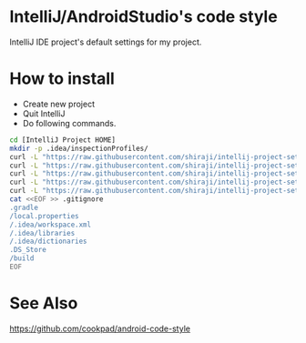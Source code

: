 # IntelliJ/AndroidStudio's code style

IntelliJ IDE project's default settings for my project.

# How to install

* Create new project
* Quit IntelliJ
* Do following commands.

```sh
cd [IntelliJ Project HOME]
mkdir -p .idea/inspectionProfiles/
curl -L "https://raw.githubusercontent.com/shiraji/intellij-project-settings/master/codeStyleSettings.xml" > .idea/codeStyleSettings.xml
curl -L "https://raw.githubusercontent.com/shiraji/intellij-project-settings/master/codeInsightSettings.xml" > .idea/codeInsightSettings.xml
curl -L "https://raw.githubusercontent.com/shiraji/intellij-project-settings/master/inspectionProfiles/Project_Default.xml" > .idea/inspectionProfiles/Project_Default.xml
curl -L "https://raw.githubusercontent.com/shiraji/intellij-project-settings/master/inspectionProfiles/profiles_settings.xml" > .idea/inspectionProfiles/profiles_settings.xml
curl -L "https://raw.githubusercontent.com/shiraji/intellij-project-settings/master/inspectionProfiles/shiraji.xml" > .idea/inspectionProfiles/shiraji.xml
cat <<EOF >> .gitignore
.gradle
/local.properties
/.idea/workspace.xml
/.idea/libraries
/.idea/dictionaries
.DS_Store
/build
EOF
```

# See Also
https://github.com/cookpad/android-code-style

